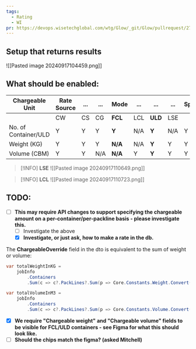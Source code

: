 ```yaml
---
tags:
  - Rating
  - WI
pr: https://devops.wisetechglobal.com/wtg/Glow/_git/Glow/pullrequest/271830
---
```

## Setup that returns results
![[Pasted image 20240917104459.png]]
## What should be enabled:

| Chargeable Unit      | Rate Source | ... | ... | Mode    | ... | ...     | ... | Spot |
| -------------------- | ----------- | --- | --- | ------- | --- | ------- | --- | ---- |
|                      | CW          | CS  | CG  | **FCL** | LCL | **ULD** | LSE |      |
| No. of Container/ULD | Y           | Y   | Y   | **Y**   | N/A | **Y**   | N/A | Y    |
| Weight (KG)          | Y           | Y   | Y   | **N/A** | N/A | **Y**   | Y   | Y    |
| Volume (CBM)         | Y           | Y   | N/A | **N/A** | Y   | **Y**   | Y   | Y    |
> [!INFO] **LSE**
> ![[Pasted image 20240917110649.png]]

> [!INFO] **LCL**
> ![[Pasted image 20240917110723.png]]

## TODO:
- [ ] **This may require API changes to support specifying the chargeable amount on a per-container/per-packline basis - please investigate this.**
	- [ ] Investigate the above
	- [x] **Investigate, or just ask, how to make a rate in the db.**

The **ChargeableOverride** field in the dto is equivalent to the sum of weight or volume:
```csharp
var totalWeightInKG = 
	jobInfo
		.Containers
		.Sum(c => c?.PackLines?.Sum(p => Core.Constants.Weight.Convert(p?.Weight ?? 0, p?.WeightUnit ?? Core.Constants.Weight.Kilograms, Core.Constants.Weight.Kilograms)));

var totalVolumeInM3 = 
	jobInfo
		.Containers
		.Sum(c => c?.PackLines?.Sum(p => Core.Constants.Volume.Convert(p?.Volume ?? 0, p?.VolumeUnit ?? Core.Constants.Volume.CubicMetres, Core.Constants.Volume.CubicMetres)));
```

- [x] **We require "Chargeable weight" and "Chargeable volume" fields to be visible for FCL/ULD containers - see Figma for what this should look like.**
- [ ] **Should the chips match the figma? (asked Mitchell)**

